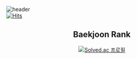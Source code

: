 ![header](https://capsule-render.vercel.app/api?type=soft&color=auto&height=150&section=header&text=MoonStar-J&fontSize=70&animation=twinkling)  
[![Hits](https://hits.seeyoufarm.com/api/count/incr/badge.svg?url=https%3A%2F%2Fgithub.com%2Fwhansa%2Fhit-counter&count_bg=%238977AD&title_bg=%23333333&icon=github.svg&icon_color=%23E7E7E7&title=visitor&edge_flat=false)](https://hits.seeyoufarm.com)  

<div align="center">
  
<!-- ## Available Skill  
![C](https://img.shields.io/badge/c-A8B9CC.svg?&style=flat-square&logo=c&logoColor=white) -->

## Baekjoon Rank
[![Solved.ac
프로필](http://mazassumnida.wtf/api/v2/generate_badge?boj=jms020820)](https://solved.ac/jms020820)  

</div>

<!--
**whansa/whansa** is a ✨ _special_ ✨ repository because its `README.md` (this file) appears on your GitHub profile.

Here are some ideas to get you started:

- 🔭 I’m currently working on ...
- 🌱 I’m currently learning ...
- 👯 I’m looking to collaborate on ...
- 🤔 I’m looking for help with ...
- 💬 Ask me about ...
- 📫 How to reach me: ...
- 😄 Pronouns: ...
- ⚡ Fun fact: ...
-->
